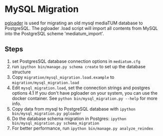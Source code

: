 MySQL Migration
===============

[pgloader](http://pgloader.io) is used for migrating an old mysql mediaTUM database to PostgreSQL.
The pgloader .load script will import all contents from MySQL into the PostgreSQL scheme 'mediatum\_import'.

Steps
-----

1. set PostgresSQL database connection options in `mediatum.cfg`
2. run `ipython bin/manage.py schema create` to set up the database structure
3. Copy `migration/mysql_migration.load.example` to `migration/mysql_migration.load`
4. Edit `mysql_migration.load`, set the connection strings and postgres options
4.1 If you don't have pgloader on your system, you can use the docker container. See `python bin/mysql_migration.py --help` for more info.
5. Copy data from mysql to PostgreSQL database with `ipython bin/mysql_migration.py pgloader`
6. Do the database schema migration in Postgres: `ipython bin/mysql_migration.py schema_migration`
7. For better performance, run `ipython bin/manage.py analyze_reindex`
